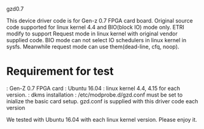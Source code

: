 gzd0.7

This device driver code is for Gen-z 0.7 FPGA card board.
Original source code supported for linux kernel 4.4 and BIO(block IO) mode only.
ETRI modify to support Request mode in linux kernel with original vendor supplied code.
BIO mode can not select IO schedulers in linux kernel in sysfs.
Meanwhile request mode can use them(dead-line, cfq, noop).

# Requirement for test
 : Gen-Z 0.7 FPGA card
 : Ubuntu 16.04
 : linux kernel 4.4, 4.15 for each version.
 : dkms installation
 : /etc/modprobe.d/gzd.conf must be set to inialize the basic card setup.
     gzd.conf is supplied with this driver code each version

 We tested with Ubuntu 16.04 with each linux kernel version.
 Please enjoy it.
